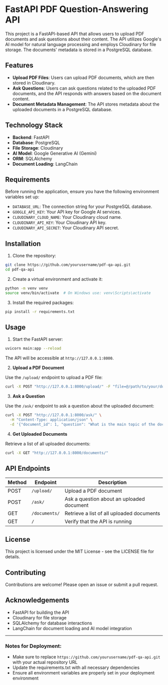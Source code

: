 

# FastAPI PDF Question-Answering API

This project is a FastAPI-based API that allows users to upload PDF documents and ask questions about their content. The API utilizes Google's AI model for natural language processing and employs Cloudinary for file storage. The documents' metadata is stored in a PostgreSQL database.

## Features

- **Upload PDF Files**: Users can upload PDF documents, which are then stored in Cloudinary.
- **Ask Questions**: Users can ask questions related to the uploaded PDF documents, and the API responds with answers based on the document content.
- **Document Metadata Management**: The API stores metadata about the uploaded documents in a PostgreSQL database.

## Technology Stack

- **Backend**: FastAPI
- **Database**: PostgreSQL
- **File Storage**: Cloudinary
- **AI Model**: Google Generative AI (Gemini)
- **ORM**: SQLAlchemy
- **Document Loading**: LangChain

## Requirements

Before running the application, ensure you have the following environment variables set up:

- `DATABASE_URL`: The connection string for your PostgreSQL database.
- `GOOGLE_API_KEY`: Your API key for Google AI services.
- `CLOUDINARY_CLOUD_NAME`: Your Cloudinary cloud name.
- `CLOUDINARY_API_KEY`: Your Cloudinary API key.
- `CLOUDINARY_API_SECRET`: Your Cloudinary API secret.

## Installation

1. Clone the repository:

```bash
git clone https://github.com/yourusername/pdf-qa-api.git
cd pdf-qa-api
```

2. Create a virtual environment and activate it:

```bash
python -m venv venv
source venv/bin/activate  # On Windows use: venv\Scripts\activate
```

3. Install the required packages:

```bash
pip install -r requirements.txt
```

## Usage

1. Start the FastAPI server:

```bash
uvicorn main:app --reload
```

The API will be accessible at `http://127.0.0.1:8000`.

2. **Upload a PDF Document**

Use the `/upload/` endpoint to upload a PDF file:

```bash
curl -X POST "http://127.0.0.1:8000/upload/" -F "file=@/path/to/your/document.pdf"
```

3. **Ask a Question**

Use the `/ask/` endpoint to ask a question about the uploaded document:

```bash
curl -X POST "http://127.0.0.1:8000/ask/" \
  -H "Content-Type: application/json" \
  -d '{"document_id": 1, "question": "What is the main topic of the document?"}'
```

4. **Get Uploaded Documents**

Retrieve a list of all uploaded documents:

```bash
curl -X GET "http://127.0.0.1:8000/documents/"
```

## API Endpoints

| Method | Endpoint        | Description                               |
| ------ | --------------- | ----------------------------------------- |
| POST   | `/upload/`    | Upload a PDF document                     |
| POST   | `/ask/`       | Ask a question about an uploaded document |
| GET    | `/documents/` | Retrieve a list of all uploaded documents |
| GET    | `/`           | Verify that the API is running            |

## License

This project is licensed under the MIT License - see the LICENSE file for details.

## Contributing

Contributions are welcome! Please open an issue or submit a pull request.

## Acknowledgements

* FastAPI for building the API
* Cloudinary for file storage
* SQLAlchemy for database interactions
* LangChain for document loading and AI model integration

---

### Notes for Deployment:

- Make sure to replace `https://github.com/yourusername/pdf-qa-api.git` with your actual repository URL
- Update the requirements.txt with all necessary dependencies
- Ensure all environment variables are properly set in your deployment environment
